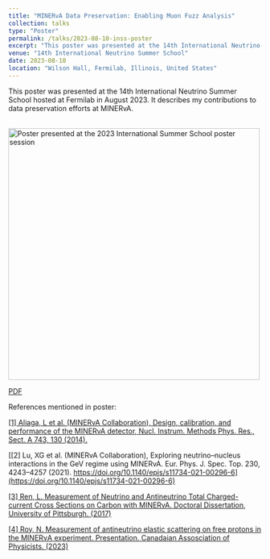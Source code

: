 ```yaml
---
title: "MINERνA Data Preservation: Enabling Muon Fuzz Analysis"
collection: talks
type: "Poster"
permalink: /talks/2023-08-10-inss-poster
excerpt: "This poster was presented at the 14th International Neutrino Summer School hosted at Fermilab in August 2023. It describes my contributions to data preservation efforts at MINERvA"
venue: "14th International Neutrino Summer School"
date: 2023-08-10
location: "Wilson Hall, Fermilab, Illinois, United States"
---
```


This poster was presented at the 14th International Neutrino Summer School hosted at Fermilab in August 2023. It describes my contributions to data preservation efforts at MINERvA.<!-- (NOTE TO SELF: PUT THE POSTER REFERENCES HERE). -->

<br/><a href = '/files/FermilabSummerSchoolPoster.pdf'><img src='/files/FermilabSummerSchoolPoster.png' alt='Poster presented at the 2023 International Summer School poster session' width = '500'></a><br>

[PDF](/files/FermilabSummerSchoolPoster.pdf)

References mentioned in poster:

[[1] Aliaga, L et al. (MINERvA Collaboration), Design, calibration, and performance of the MINERvA detector, Nucl. Instrum. Methods Phys. Res., Sect. A 743, 130 (2014).​](https://arxiv.org/pdf/1305.5199)

[[2] Lu, XG et al. (MINERvA Collaboration), Exploring neutrino–nucleus interactions in the GeV regime using MINERvA. Eur. Phys. J. Spec. Top. 230, 4243–4257 (2021). https://doi.org/10.1140/epjs/s11734-021-00296-6​](https://doi.org/10.1140/epjs/s11734-021-00296-6)

[[3] Ren, L. Measurement of Neutrino and Antineutrino Total Charged-current Cross Sections on Carbon with MINERvA.  Doctoral Dissertation, University of Pittsburgh.  (2017)​](http://d-scholarship.pitt.edu/31416/)

[[4] Roy, N. Measurement of antineutrino elastic scattering on free protons in the MINERνA experiment. Presentation. Canadaian Assosciation of Physicists. (2023)](https://indico.cern.ch/event/1191895/contributions/5333558/attachments/2670614/4629426/CAP_MINERvA_scattering_free_nucleon.pdf)
